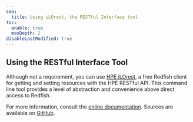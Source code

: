 ```yaml
---
seo:
  title: Using iLOrest, the RESTful Interface tool
toc:
  enable: true
  maxDepth: 2
disableLastModified: true
---
```


## Using the RESTful Interface Tool

Although not a requirement, you can use
<a href="https://www.hpe.com/info/resttool" target="_blank"> HPE iLOrest</a>,
a free Redfish client for getting and setting resources with the HPE RESTful
API. This command line tool provides a level of abstraction and convenience
above direct access to Redfish.

For more information, consult the
[online documentation](/docs/redfishclients/ilorest-userguide).
Sources are available on
<a href="https://github.com/HewlettPackard/python-redfish-utility"
target="_blank">GitHub</a>.
